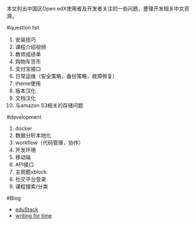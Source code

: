 本文列出中国区Open edX使用者及开发者关注的一些问题，整理开发相关中文资源。

#question list
1. 安装技巧
2. 课程介绍视频
3. 教师成绩单
4. 购物车货币
5. 支付宝接口
6. 日常运维（安全策略，备份策略，故障修复）
7. theme使用
8. 版本汉化
9. 文档汉化
10. 与amazon S3相关的存储问题

#development
1. docker
2. 数据分析本地化
3. workflow（代码管理，协作）
4. 开发环境
5. 移动端
6. API接口
7. 主观题xblock
8. 社交平台登录
9. 课程搜索/分类

#Blog
*  [eduStack](http://edustack.org/)
*  [writing for time](http://wwj718.github.io/category/edx.html)